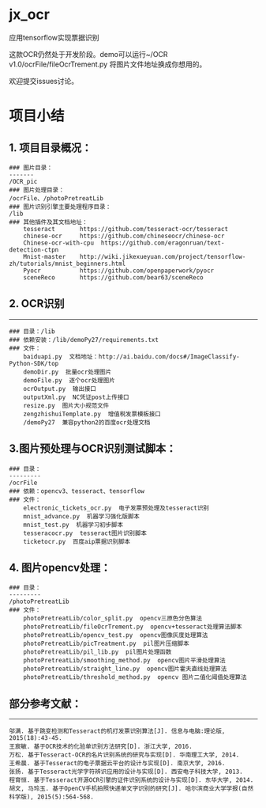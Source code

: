 # jx_ocr
应用tensorflow实现票据识别

这款OCR仍然处于开发阶段。demo可以运行~/OCR v1.0/ocrFile/fileOcrTrement.py 将图片文件地址换成你想用的。

欢迎提交issues讨论。
# 项目小结
## 1.	项目目录概况：

    ### 图片目录：
    -------
    /OCR_pic
    ### 图片处理目录：
    /ocrFile、/photoPretreatLib
    ### 图片识别引擎主要处理程序目录：
    /lib
    ### 其他插件及其文档地址：
        tesseract       https://github.com/tesseract-ocr/tesseract
        chinese-ocr     https://github.com/chineseocr/chinese-ocr
        Chinese-ocr-with-cpu  https://github.com/eragonruan/text-detection-ctpn
        Mnist-master    http://wiki.jikexueyuan.com/project/tensorflow-zh/tutorials/mnist_beginners.html
        Pyocr           https://github.com/openpaperwork/pyocr
        sceneReco       https://github.com/bear63/sceneReco
## 2. OCR识别
--------
	### 目录：/lib
	### 依赖安装：/lib/demoPy27/requirements.txt
	### 文件：
        baiduapi.py  文档地址：http://ai.baidu.com/docs#/ImageClassify-Python-SDK/top
        demoDir.py  批量ocr处理图片
        demoFile.py  逐个ocr处理图片
        ocrOutput.py  输出接口
        outputXml.py  NC凭证post上传接口
        resize.py  图片大小规范文件
        zengzhishuiTemplate.py  增值税发票模板接口
        /demoPy27  兼容python2的百度ocr处理文档
## 3.图片预处理与OCR识别测试脚本：

    ### 目录：
    ---------
    /ocrFile
    ### 依赖：opencv3、tesseract、tensorflow
    ### 文件：
        electronic_tickets_ocr.py  电子发票预处理及tesseract识别
        mnist_advance.py  机器学习强化版脚本
        mnist_test.py  机器学习初步脚本
        tesseracocr.py  tesseract图片识别脚本
        ticketocr.py  百度aip票据识别脚本
## 4. 图片opencv处理：

    ### 目录：
    ---------
    /photoPretreatLib
    ### 文件：
        photoPretreatLib/color_split.py  opencv三原色分色算法
        photoPretreatLib/fileOcrTrement.py  opencv+tesseract处理算法脚本
        photoPretreatLib/opencv_test.py  opencv图像灰度处理算法
        photoPretreatLib/picTreatment.py  pil图片压缩脚本
        photoPretreatLib/pil_lib.py  pil图片处理函数
        photoPretreatLib/smoothing_method.py  opencv图片平滑处理算法
        photoPretreatLib/straight_line.py  opencv图片霍夫直线处理算法
        photoPretreatLib/threshold_method.py  opencv 图片二值化阈值处理算法
## 部分参考文献：
----------
    邬满. 基于跳变检测和Tesseract的机打发票识别算法[J]. 信息与电脑:理论版, 2015(18):43-45.
    王宸敏. 基于OCR技术的化验单识别方法研究[D]. 浙江大学, 2016.
    万松. 基于Tesseract-OCR的名片识别系统的研究与实现[D]. 华南理工大学, 2014.
    王希晨. 基于Tesseract的电子票据云平台的设计与实现[D]. 南京大学, 2016.
    张扬. 基于Tesseract光学字符辨识应用的设计与实现[D]. 西安电子科技大学, 2013.
    程育恒. 基于Tesseract开源OCR引擎的证件识别系统的设计与实现[D]. 东华大学, 2014.
    胡文, 马玲玉. 基于OpenCV手机拍照快递单文字识别的研究[J]. 哈尔滨商业大学学报(自然科学版), 2015(5):564-568.
